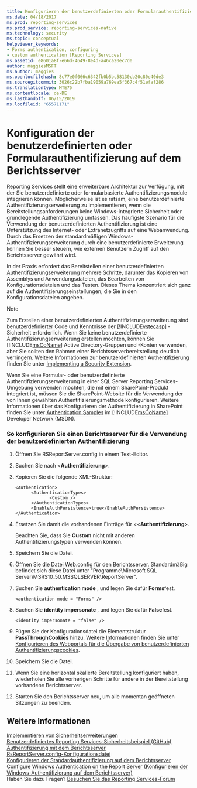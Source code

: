 ```yaml
---
title: Konfigurieren der benutzerdefinierten oder Formularauthentifizierung auf dem Berichtsserver | Microsoft-Dokumentation
ms.date: 04/18/2017
ms.prod: reporting-services
ms.prod_service: reporting-services-native
ms.technology: security
ms.topic: conceptual
helpviewer_keywords:
- Forms authentication, configuring
- custom authentication [Reporting Services]
ms.assetid: e8601a8f-e66d-4649-8e4d-a46ca20ec7d0
author: maggiesMSFT
ms.author: maggies
ms.openlocfilehash: 8c77e0f066c6342fb0b5bc58130cb20c80e40de3
ms.sourcegitcommit: 3026c22b7fba19059a769ea5f367c4f51efaf286
ms.translationtype: MTE75
ms.contentlocale: de-DE
ms.lasthandoff: 06/15/2019
ms.locfileid: "65571171"
---
```

# <a name="configure-custom-or-forms-authentication-on-the-report-server"></a>Konfiguration der benutzerdefinierten oder Formularauthentifizierung auf dem Berichtsserver

Reporting Services stellt eine erweiterbare Architektur zur Verfügung, mit der Sie benutzerdefinierte oder formularbasierte Authentifizierungsmodule integrieren können. Möglicherweise ist es ratsam, eine benutzerdefinierte Authentifizierungserweiterung zu implementieren, wenn die Bereitstellungsanforderungen keine Windows-integrierte Sicherheit oder grundlegende Authentifizierung umfassen. Das häufigste Szenario für die Verwendung der benutzerdefinierten Authentifizierung ist eine Unterstützung des Internet- oder Extranetzugriffs auf eine Webanwendung. Durch das Ersetzen der standardmäßigen Windows-Authentifizierungserweiterung durch eine benutzerdefinierte Erweiterung können Sie besser steuern, wie externen Benutzern Zugriff auf den Berichtsserver gewährt wird.  

In der Praxis erfordert das Bereitstellen einer benutzerdefinierten Authentifizierungserweiterung mehrere Schritte, darunter das Kopieren von Assemblys und Anwendungsdateien, das Bearbeiten von Konfigurationsdateien und das Testen. Dieses Thema konzentriert sich ganz auf die Authentifizierungseinstellungen, die Sie in den Konfigurationsdateien angeben.  

> [!NOTE]
>  Zum Erstellen einer benutzerdefinierten Authentifizierungserweiterung sind benutzerdefinierter Code und Kenntnisse der [!INCLUDE[vstecasp](../../includes/vstecasp-md.md)] -Sicherheit erforderlich. Wenn Sie keine benutzerdefinierte Authentifizierungserweiterung erstellen möchten, können Sie [!INCLUDE[msCoName](../../includes/msconame-md.md)] Active Directory-Gruppen und -Konten verwenden, aber Sie sollten den Rahmen einer Berichtsserverbereitstellung deutlich verringern. Weitere Informationen zur benutzerdefinierten Authentifizierung finden Sie unter [Implementing a Security Extension](../../reporting-services/extensions/security-extension/implementing-a-security-extension.md).

Wenn Sie eine Formular- oder benutzerdefinierte Authentifizierungserweiterung in einer SQL Server Reporting Services-Umgebung verwenden möchten, die mit einem SharePoint-Produkt integriert ist, müssen Sie die SharePoint-Website für die Verwendung der von Ihnen gewählten Authentifizierungsmethode konfigurieren. Weitere Informationen über das Konfigurieren der Authentifizierung in SharePoint finden Sie unter [Authentication Samples](https://go.microsoft.com/fwlink/?LinkId=115575) im [!INCLUDE[msCoName](../../includes/msconame-md.md)] Developer Network (MSDN).



### <a name="to-configure-a-report-server-to-use-custom-authentication"></a>So konfigurieren Sie einen Berichtsserver für die Verwendung der benutzerdefinierten Authentifizierung

1.  Öffnen Sie RSReportServer.config in einem Text-Editor.

2.  Suchen Sie nach \<**Authentifizierung**>.

3.  Kopieren Sie die folgende XML-Struktur:

    ```
    <Authentication>
          <AuthenticationTypes>
                 <Custom />
          </AuthenticationTypes>
          <EnableAuthPersistence>true</EnableAuthPersistence>
    </Authentication>
    ```

4.  Ersetzen Sie damit die vorhandenen Einträge für <\<**Authentifizierung**>.

     Beachten Sie, dass Sie **Custom** nicht mit anderen Authentifizierungstypen verwenden können.

5.  Speichern Sie die Datei.

6.  Öffnen Sie die Datei Web.config für den Berichtsserver. Standardmäßig befindet sich diese Datei unter "Programme\Microsoft SQL Server\MSRS10_50.MSSQLSERVER\ReportServer".

7.  Suchen Sie **authentication mode** , und legen Sie dafür **Forms**fest.

    ```
    <authentication mode = "Forms" />
    ```

8.  Suchen Sie **identity impersonate** , und legen Sie dafür **False**fest.

    ```
    <identity impersonate = "false" />  
    ```
9. Fügen Sie der Konfigurationsdatei die Elementstruktur **PassThroughCookies** hinzu. Weitere Informationen finden Sie unter [Konfigurieren des Webportals für die Übergabe von benutzerdefinierten Authentifizierungscookies](../../reporting-services/security/configure-the-web-portal-to-pass-custom-authentication-cookies.md).
  
10. Speichern Sie die Datei.  
  
11. Wenn Sie eine horizontal skalierte Bereitstellung konfiguriert haben, wiederholen Sie alle vorherigen Schritte für andere in der Bereitstellung vorhandene Berichtsserver.  
  
12. Starten Sie den Berichtsserver neu, um alle momentan geöffneten Sitzungen zu beenden.  

## <a name="see-also"></a>Weitere Informationen

[Implementieren von Sicherheitserweiterungen](../../reporting-services/extensions/security-extension/implementing-a-security-extension.md)  
[Benutzerdefiniertes Reporting Services-Sicherheitsbeispiel (GitHub)](https://github.com/Microsoft/Reporting-Services/tree/master/CustomSecuritySample)  
[Authentifizierung mit dem Berichtsserver](../../reporting-services/security/authentication-with-the-report-server.md)   
[RsReportServer.config-Konfigurationsdatei](../../reporting-services/report-server/rsreportserver-config-configuration-file.md)   
[Konfigurieren der Standardauthentifizierung auf dem Berichtsserver](../../reporting-services/security/configure-basic-authentication-on-the-report-server.md)   
[Configure Windows Authentication on the Report Server (Konfigurieren der Windows-Authentifizierung auf dem Berichtsserver)](../../reporting-services/security/configure-windows-authentication-on-the-report-server.md)  
Haben Sie dazu Fragen? [Besuchen Sie das Reporting Services-Forum](https://go.microsoft.com/fwlink/?LinkId=620231)
